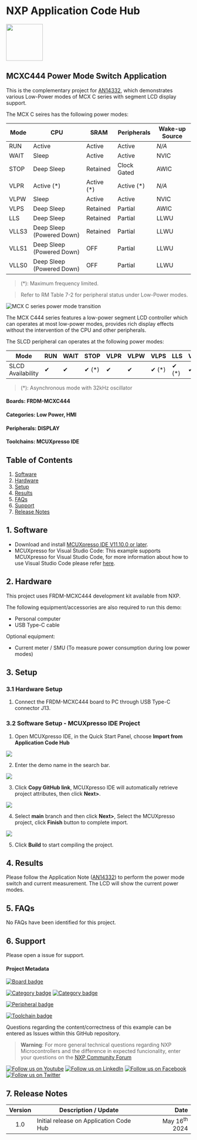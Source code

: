 # NXP Application Code Hub
[<img src="https://mcuxpresso.nxp.com/static/icon/nxp-logo-color.svg" width="100"/>](https://www.nxp.com)

## MCXC444 Power Mode Switch Application
This is the complementary project for [AN14332](https://docs.nxp.com/bundle/AN14332/page/topics/introduction.html), which demonstrates various Low-Power modes of MCX C series with segment LCD display support.

The MCX C seires has the following power modes:

|Mode|CPU|SRAM|Peripherals|Wake-up Source|
|--|--|--|--|--|
|RUN|Active|Active|Active|*N/A*|
|WAIT|Sleep|Active|Active|NVIC|
|STOP|Deep Sleep|Retained|Clock Gated|AWIC|
|VLPR|Active (*)|Active (*)|Active (*)|*N/A*|
|VLPW|Sleep|Active|Active|NVIC|
|VLPS|Deep Sleep|Retained|Partial|AWIC|
|LLS|Deep Sleep|Retained|Partial|LLWU|
|VLLS3|Deep Sleep (Powered Down)|Retained|Partial|LLWU|
|VLLS1|Deep Sleep (Powered Down)|OFF|Partial|LLWU|
|VLLS0|Deep Sleep (Powered Down)|OFF|Partial|LLWU|

> (*): Maximum frequency limited.

> Refer to RM Table 7-2 for peripheral status under Low-Power modes.

![MCX C series power mode transition](images/mode_transition.png)

The MCX C444 series features a low-power segment LCD controller which can operates at most low-power modes, provides rich display effects without the intervention of the CPU and other peripherals.

The SLCD peripheral can operates at the following power modes:

|__Mode__|RUN|WAIT|STOP|VLPR|VLPW|VLPS|LLS|VLLS3|VLLS1|VLLS0|
|--|--|--|--|--|--|--|--|--|--|--|
|SLCD Availability|✔|✔|✔ (*)|✔|✔|✔ (*)|✔ (*)|✔ (*)|✔ (*)|✗|

> (*): Asynchronous mode with 32kHz oscillator

#### Boards: FRDM-MCXC444
#### Categories: Low Power, HMI
#### Peripherals: DISPLAY
#### Toolchains: MCUXpresso IDE

## Table of Contents
1. [Software](#step1)
2. [Hardware](#step2)
3. [Setup](#step3)
4. [Results](#step4)
5. [FAQs](#step5) 
6. [Support](#step6)
7. [Release Notes](#step7)

## 1. Software<a name="step1"></a>
- Download and install [MCUXpresso IDE V11.10.0 or later](https://www.nxp.com/design/design-center/software/development-software/mcuxpresso-software-and-tools-/mcuxpresso-integrated-development-environment-ide:MCUXpresso-IDE).
- MCUXpresso for Visual Studio Code: This example supports MCUXpresso for Visual Studio Code, for more information about how to use Visual Studio Code please refer [here](https://www.nxp.com/design/training/getting-started-with-mcuxpresso-for-visual-studio-code:TIP-GETTING-STARTED-WITH-MCUXPRESSO-FOR-VS-CODE).

## 2. Hardware<a name="step2"></a>
This project uses FRDM-MCXC444 development kit available from NXP.

The following equipment/accessories are also required to run this demo:
* Personal computer
* USB Type-C cable

Optional equipment:
* Current meter / SMU (To measure power consumption during low power modes)

## 3. Setup<a name="step3"></a>
### 3.1 Hardware Setup
1. Connect the FRDM-MCXC444 board to PC through USB Type-C connector J13.

### 3.2 Software Setup - MCUXpresso IDE Project
1. Open MCUXpresso IDE, in the Quick Start Panel, choose **Import from Application Code Hub**    

![](images/import_project_1.png)

2. Enter the demo name in the search bar.   

![](images/import_project_2.png) 

3. Click **Copy GitHub link**, MCUXpresso IDE will automatically retrieve project attributes, then click **Next>**.   

![](images/import_project_3.png)

4. Select **main** branch and then click **Next>**, Select the MCUXpresso project, click **Finish** button to complete import.   

![](images/import_project_4.png)

5. Click **Build** to start compiling the project.

## 4. Results<a name="step4"></a>
Please follow the Application Note ([AN14332](https://docs.nxp.com/bundle/AN14332/page/topics/introduction.html)) to perform the power mode switch and current measurement. The LCD will show the current power modes.

## 5. FAQs<a name="step5"></a>
No FAQs have been identified for this project.

## 6. Support<a name="step6"></a>
Please open a issue for support.

#### Project Metadata
<!----- Boards ----->
[![Board badge](https://img.shields.io/badge/Board-FRDM&ndash;MCXC444-blue)](https://github.com/search?q=org%3Anxp-appcodehub+FRDM-MCXC444+in%3Areadme&type=Repositories)

<!----- Categories ----->
[![Category badge](https://img.shields.io/badge/Category-LOW%20POWER-yellowgreen)](https://github.com/search?q=org%3Anxp-appcodehub+low_power+in%3Areadme&type=Repositories) [![Category badge](https://img.shields.io/badge/Category-HMI-yellowgreen)](https://github.com/search?q=org%3Anxp-appcodehub+hmi+in%3Areadme&type=Repositories)

<!----- Peripherals ----->
[![Peripheral badge](https://img.shields.io/badge/Peripheral-DISPLAY-yellow)](https://github.com/search?q=org%3Anxp-appcodehub+display+in%3Areadme&type=Repositories)

<!----- Toolchains ----->
[![Toolchain badge](https://img.shields.io/badge/Toolchain-MCUXPRESSO%20IDE-orange)](https://github.com/search?q=org%3Anxp-appcodehub+mcux+in%3Areadme&type=Repositories)

Questions regarding the content/correctness of this example can be entered as Issues within this GitHub repository.

>**Warning**: For more general technical questions regarding NXP Microcontrollers and the difference in expected funcionality, enter your questions on the [NXP Community Forum](https://community.nxp.com/)

[![Follow us on Youtube](https://img.shields.io/badge/Youtube-Follow%20us%20on%20Youtube-red.svg)](https://www.youtube.com/@NXP_Semiconductors)
[![Follow us on LinkedIn](https://img.shields.io/badge/LinkedIn-Follow%20us%20on%20LinkedIn-blue.svg)](https://www.linkedin.com/company/nxp-semiconductors)
[![Follow us on Facebook](https://img.shields.io/badge/Facebook-Follow%20us%20on%20Facebook-blue.svg)](https://www.facebook.com/nxpsemi/)
[![Follow us on Twitter](https://img.shields.io/badge/Twitter-Follow%20us%20on%20Twitter-white.svg)](https://twitter.com/NXP)

## 7. Release Notes<a name="step7"></a>
| Version | Description / Update                           | Date                        |
|:-------:|------------------------------------------------|----------------------------:|
| 1.0     | Initial release on Application Code Hub        | May 16<sup>th</sup> 2024 |


